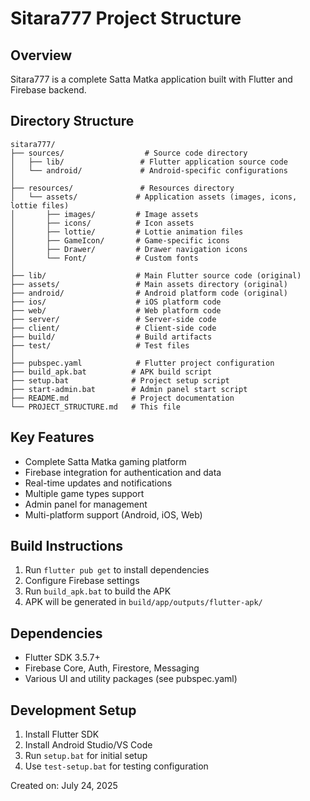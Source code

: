 # Sitara777 Project Structure

## Overview
Sitara777 is a complete Satta Matka application built with Flutter and Firebase backend.

## Directory Structure

```
sitara777/
├── sources/                  # Source code directory
│   ├── lib/                 # Flutter application source code
│   └── android/             # Android-specific configurations
│
├── resources/               # Resources directory
│   └── assets/             # Application assets (images, icons, lottie files)
│       ├── images/         # Image assets
│       ├── icons/          # Icon assets
│       ├── lottie/         # Lottie animation files
│       ├── GameIcon/       # Game-specific icons
│       ├── Drawer/         # Drawer navigation icons
│       └── Font/           # Custom fonts
│
├── lib/                    # Main Flutter source code (original)
├── assets/                 # Main assets directory (original)
├── android/                # Android platform code (original)
├── ios/                    # iOS platform code
├── web/                    # Web platform code
├── server/                 # Server-side code
├── client/                 # Client-side code
├── build/                  # Build artifacts
├── test/                   # Test files
│
├── pubspec.yaml            # Flutter project configuration
├── build_apk.bat          # APK build script
├── setup.bat              # Project setup script
├── start-admin.bat        # Admin panel start script
├── README.md              # Project documentation
└── PROJECT_STRUCTURE.md   # This file
```

## Key Features
- Complete Satta Matka gaming platform
- Firebase integration for authentication and data
- Real-time updates and notifications
- Multiple game types support
- Admin panel for management
- Multi-platform support (Android, iOS, Web)

## Build Instructions
1. Run `flutter pub get` to install dependencies
2. Configure Firebase settings
3. Run `build_apk.bat` to build the APK
4. APK will be generated in `build/app/outputs/flutter-apk/`

## Dependencies
- Flutter SDK 3.5.7+
- Firebase Core, Auth, Firestore, Messaging
- Various UI and utility packages (see pubspec.yaml)

## Development Setup
1. Install Flutter SDK
2. Install Android Studio/VS Code
3. Run `setup.bat` for initial setup
4. Use `test-setup.bat` for testing configuration

Created on: July 24, 2025
